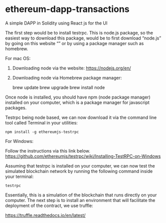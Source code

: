 # ethereum-dapp-transactions
A simple DAPP in Solidity using React js for the UI

The first step would be to install testrpc. This is node.js package, so the easiest way to download this package, would be to first download “node.js” by going on this website “” or by using a package manager such as homebrew.

For mac OS:

1. Downloading node via the website: https://nodejs.org/en/

2. Downloading node via Homebrew package manager:

	brew update
	brew upgrade
	brew install node

Once node is installed, you should have npm (node package manager) installed on your computer, which is a package manager for javascript packages.

Testrpc being node based, we can now download it via the command line tool called Terminal in your utilities:

	npm install -g ethereumjs-testrpc


For Windows: 

Follow the instructions via this link below.
https://github.com/ethereumjs/testrpc/wiki/Installing-TestRPC-on-Windows


Assuming that testrpc is installed on your computer, we can now test the simulated blockchain network by running the following command inside your terminal:

	testrpc

Essentially, this is a simulation of the blockchain that runs directly on your computer. The next step is to install an environment that will facilitate the deployment of the contract, we use truffle:

https://truffle.readthedocs.io/en/latest/

